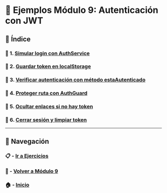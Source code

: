 # 🧪 Ejemplos Módulo 9: Autenticación con JWT

## 📌 Índice

### 🧪 1. [Simular login con AuthService](./Enunciados/Ejemplo_1.md)
### 🧪 2. [Guardar token en localStorage](./Enunciados/Ejemplo_2.md)
### 🧪 3. [Verificar autenticación con método estaAutenticado](./Enunciados/Ejemplo_3.md)
### 🧪 4. [Proteger ruta con AuthGuard](./Enunciados/Ejemplo_4.md)
### 🧪 5. [Ocultar enlaces si no hay token](./Enunciados/Ejemplo_5.md)
### 🧪 6. [Cerrar sesión y limpiar token](./Enunciados/Ejemplo_6.md)

---

## 🔁 Navegación

### 📋 - [Ir a Ejercicios](../Ejercicios/README.md)  
### 📘 - [Volver a Módulo 9](../Modulo_9.md)  
### 🏠 - [Inicio](../../../README.md)


